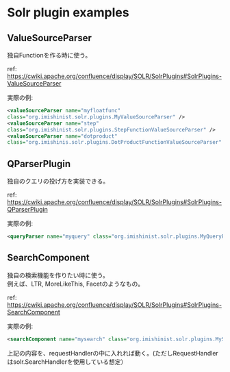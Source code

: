 # Solr plugin examples

## ValueSourceParser

独自Functionを作る時に使う。

ref: https://cwiki.apache.org/confluence/display/SOLR/SolrPlugins#SolrPlugins-ValueSourceParser

実際の例:
```xml:solrconfig.xml
<valueSourceParser name="myfloatfunc"
class="org.imishinist.solr.plugins.MyValueSourceParser" />
<valueSourceParser name="step"
class="org.imishinist.solr.plugins.StepFunctionValueSourceParser" />
<valueSourceParser name="dotproduct"
class="org.imishinis.solr.plugins.DotProductFunctionValueSourceParser" />
```

## QParserPlugin

独自のクエリの投げ方を実装できる。

ref: https://cwiki.apache.org/confluence/display/SOLR/SolrPlugins#SolrPlugins-QParserPlugin

実際の例:
```xml:solrconfig.xml
<queryParser name="myquery" class="org.imishinist.solr.plugins.MyQueryParserPlugin" />
```

## SearchComponent

独自の検索機能を作りたい時に使う。  
例えば、LTR, MoreLikeThis, Facetのようなもの。

ref: https://cwiki.apache.org/confluence/display/SOLR/SolrPlugins#SolrPlugins-SearchComponent

実際の例:
```xml:solrconfig.xml
<searchComponent name="mysearch" class="org.imishinist.solr.plugins.MySearchComponent" />
```

上記の内容を、requestHandlerの中に入れれば動く。(ただしRequestHandlerはsolr.SearchHandlerを使用している想定）